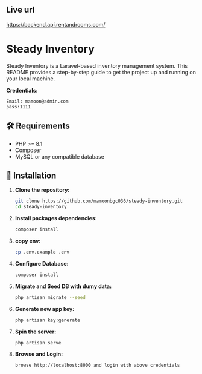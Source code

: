 ## Live url
https://backend.api.rentandrooms.com/
# Steady Inventory

Steady Inventory is a Laravel-based inventory management system. This README provides a step-by-step guide to get the project up and running on your local machine.

**Credentials:**
```
Email: mamoon@admin.com
pass:1111
```

## 🛠 Requirements

- PHP >= 8.1
- Composer
- MySQL or any compatible database

## 🚀 Installation

1. **Clone the repository:**
   ```bash
   git clone https://github.com/mamoonbgc036/steady-inventory.git
   cd steady-inventory
2. **Install packages dependencies:**
   ```bash
   composer install
3. **copy env:**
   ```bash
   cp .env.example .env
4. **Configure Database:**
   ```bash
   composer install
5. **Migrate and Seed DB with dumy data:**
   ```bash
   php artisan migrate --seed
6. **Generate new app key:**
   ```bash
   php artisan key:generate
7. **Spin the server:**
   ```bash
   php artisan serve
8. **Browse and Login:**
   ```bash
   browse http://localhost:8000 and login with above credentials
